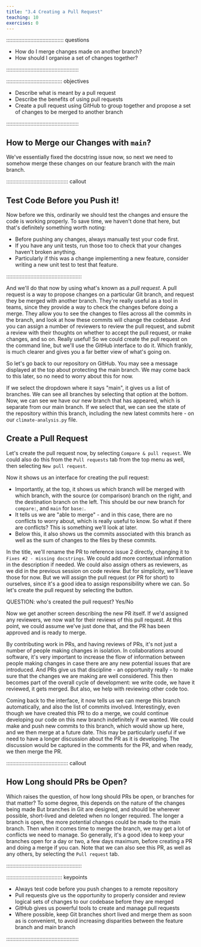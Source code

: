 ```yaml
---
title: "3.4 Creating a Pull Request"
teaching: 10
exercises: 0
---
```


:::::::::::::::::::::::::::::::::::::: questions 

- How do I merge changes made on another branch?
- How should I organise a set of changes together?

::::::::::::::::::::::::::::::::::::::::::::::::

::::::::::::::::::::::::::::::::::::: objectives

- Describe what is meant by a pull request
- Describe the benefits of using pull requests
- Create a pull request using GitHub to group together and propose a set of changes to be merged to another branch

::::::::::::::::::::::::::::::::::::::::::::::::

## How to Merge our Changes with `main`?

We've essentially fixed the docstring issue now,
so next we need to somehow merge these changes on our feature branch with the main branch.

:::::::::::::::::::::::::::::::::::::::::  callout

## Test Code Before you Push it!

Now before we this, ordinarily we should test the changes and ensure the code is working properly.
To save time, we haven't done that here, but that's definitely something worth noting:

- Before pushing any changes, always manually test your code first.
- If you have any unit tests, run those too to check that your changes haven't broken anything.
- Particularly if this was a change implementing a new feature, consider writing a new unit test to test that feature.

::::::::::::::::::::::::::::::::::::::::::::::::::

And we'll do that now by using what's known as a *pull request*.
A pull request is a way to propose changes on a particular Git branch, and request they be merged with another branch.
They're really useful as a tool in teams,
since they provide a way to check the changes before doing a merge.
They allow you to see the changes to files across all the commits in the branch,
and look at how these commits will change the codebase.
And you can assign a number of reviewers to review the pull request,
and submit a review with their thoughts on whether to accept the pull request,
or make changes, and so on. Really useful!
So we could create the pull request on the command line,
but we'll use the GitHub interface to do it.
Which frankly, is much clearer and gives you a far better view of what's going on.

So let's go back to our repository on GitHub.
You may see a message displayed at the top about protecting the main branch.
We may come back to this later, so no need to worry about this for now.

If we select the dropdown where it says "main", it gives us a list of branches.
We can see all branches by selecting that option at the bottom.
Now, we can see we have our new branch that has appeared,
which is separate from our main branch.
If we select that, we can see the state of the repository within this branch,
including the new latest commits here - on our `climate-analysis.py` file.

## Create a Pull Request

Let's create the pull request now,
by selecting `Compare & pull request`.
We could also do this from the `Pull requests` tab from the top menu as well,
then selecting `New pull request`.

Now it shows us an interface for creating the pull request:
- Importantly, at the top, it shows us which branch will be merged with which branch,
with the source (or comparison) branch on the right,
and the destination branch on the left.
This should be our new branch for `compare:`, and `main` for `base:`.
- It tells us we are "able to merge" - and in this case, there are no conflicts to worry about, which is really useful to know.
So what if there are conflicts? This is something we'll look at later.
- Below this, it also shows us the commits associated with this branch
as well as the sum of changes to the files by these commits.

In the title, we'll rename the PR to reference issue 2 directly,
changing it to `Fixes #2 - missing docstrings`.
We could add more contextual information in the description if needed.
We could also assign others as reviewers,
as we did in the previous session on code review.
But for simplicity, we'll leave those for now.
But we will assign the pull request (or PR for short) to ourselves,
since it's a good idea to assign responsibility where we can.
So let's create the pull request by selecting the button.

QUESTION: who's created the pull request? Yes/No

Now we get another screen describing the new PR itself.
If we'd assigned any reviewers, we now wait for their reviews of this pull request.
At this point, we could assume we've just done that, and the PR has been approved and is ready to merge.

By contributing work in PRs, and having reviews of PRs,
it's not just a number of people making changes in isolation.
In collaborations around software,
it's very important to increase the flow of information between people making changes
in case there are any new potential issues that are introduced.
And PRs give us that discipline - an opportunity really - to make sure that the changes we are making are well considered.
This then becomes part of the overall cycle of development:
we write code, we have it reviewed, it gets merged.
But also, we help with reviewing other code too.

Coming back to the interface,
it now tells us we can merge this branch automatically,
and also the list of commits involved.
Interestingly, even though we have created this PR to do a merge, we could continue developing our code on this new branch indefinitely if we wanted.
We could make and push new commits to this branch, which would show up here,
and we then merge at a future date.
This may be particularly useful if we need to have a longer discussion about the PR as it is developing.
The discussion would be captured in the comments for the PR,
and when ready, we then merge the PR.

:::::::::::::::::::::::::::::::::::::::::  callout

## How Long should PRs be Open?

Which raises the question, of how long should PRs be open, or branches for that matter?
To some degree, this depends on the nature of the changes being made
But branches in Git are designed, and should be wherever possible, short-lived and deleted when no longer required.
The longer a branch is open, the more potential changes could be made to the main branch.
Then when it comes time to merge the branch, we may get a lot of conflicts we need to manage.
So generally, it's a good idea to keep your branches open for a day or two, a few days maximum, before creating a PR and doing a merge if you can.
Note that we can also see this PR,
as well as any others, by selecting the `Pull request` tab.

::::::::::::::::::::::::::::::::::::::::::::::::::

::::::::::::::::::::::::::::::::::::: keypoints 

- Always test code before you push changes to a remote repository
- Pull requests give us the opportunity to properly consider and review logical sets of changes to our codebase before they are merged
- GitHub gives us powerful tools to create and manage pull requests
- Where possible, keep Git branches short lived and merge them as soon as is convenient, to avoid increasing disparities between the feature branch and main branch

::::::::::::::::::::::::::::::::::::::::::::::::
